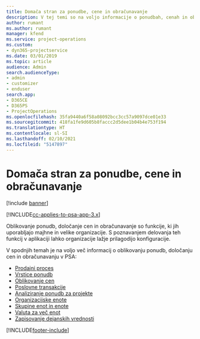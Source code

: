 ```yaml
---
title: Domača stran za ponudbe, cene in obračunavanje
description: V tej temi so na voljo informacije o ponudbah, cenah in obračunavanju.
author: rumant
ms.author: rumant
manager: kfend
ms.service: project-operations
ms.custom:
- dyn365-projectservice
ms.date: 03/01/2019
ms.topic: article
audience: Admin
search.audienceType:
- admin
- customizer
- enduser
search.app:
- D365CE
- D365PS
- ProjectOperations
ms.openlocfilehash: 35fa9440a6f58a08092bcc3cc57a9097dce01e33
ms.sourcegitcommit: 418fa1fe9d605b8faccc2d5dee1b04b4e753f194
ms.translationtype: HT
ms.contentlocale: sl-SI
ms.lasthandoff: 02/10/2021
ms.locfileid: "5147897"
---
```

# <a name="quoting-pricing-and-billing-home-page"></a>Domača stran za ponudbe, cene in obračunavanje

[!include [banner](../includes/psa-now-project-operations.md)]

[!INCLUDE[cc-applies-to-psa-app-3.x](../includes/cc-applies-to-psa-app-3x.md)]

Oblikovanje ponudb, določanje cen in obračunavanje so funkcije, ki jih uporabljajo majhne in velike organizacije. S poznavanjem delovanja teh funkcij v aplikaciji lahko organizacije lažje prilagodijo konfiguracije.

V spodnjih temah je na voljo več informacij o oblikovanju ponudb, določanju cen in obračunavanju v PSA:

- [Prodajni proces](basic-sales-process.md)
- [Vrstice ponudb](basic-quote-lines.md)
- [Oblikovanje cen](basic-pricing.md)
- [Poslovne transakcije](basic-business-transactions.md)
- [Analiziranje ponudb za projekte](basic-analyzing-quotes.md)
- [Organizacijske enote](advanced-organizational.md)
- [Skupine enot in enote](advanced-units.md)
- [Valuta za več enot](advanced-currency.md)
- [Zapisovanje dejanskih vrednosti](advanced-actuals.md)


[!INCLUDE[footer-include](../includes/footer-banner.md)]